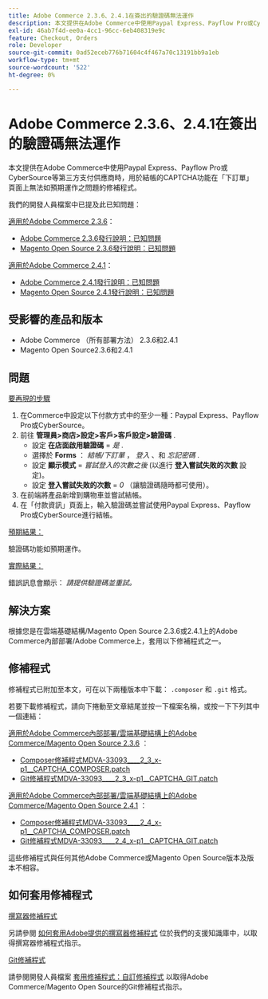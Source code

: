 ```yaml
---
title: Adobe Commerce 2.3.6、2.4.1在簽出的驗證碼無法運作
description: 本文提供在Adobe Commerce中使用Paypal Express、Payflow Pro或CyberSource等第三方支付供應商時，用於結帳的CAPTCHA功能在「下訂單」頁面上無法如預期運作之問題的修補程式。
exl-id: 46ab7f4d-ee0a-4cc1-96cc-6eb408319e9c
feature: Checkout, Orders
role: Developer
source-git-commit: 0ad52eceb776b71604c4f467a70c13191bb9a1eb
workflow-type: tm+mt
source-wordcount: '522'
ht-degree: 0%

---
```


# Adobe Commerce 2.3.6、2.4.1在簽出的驗證碼無法運作

本文提供在Adobe Commerce中使用Paypal Express、Payflow Pro或CyberSource等第三方支付供應商時，用於結帳的CAPTCHA功能在「下訂單」頁面上無法如預期運作之問題的修補程式。

我們的開發人員檔案中已提及此已知問題：

<u>適用於Adobe Commerce 2.3.6</u>：

* [Adobe Commerce 2.3.6發行說明：已知問題](https://devdocs.magento.com/guides/v2.3/release-notes/commerce-2-3-6.html#known-issues)
* [Magento Open Source 2.3.6發行說明：已知問題](https://devdocs.magento.com/guides/v2.3/release-notes/open-source-2-3-6.html#known-issues)

<u>適用於Adobe Commerce 2.4.1</u>：

* [Adobe Commerce 2.4.1發行說明：已知問題](https://devdocs.magento.com/guides/v2.4/release-notes/commerce-2-4-1.html#known-issues)
* [Magento Open Source 2.4.1發行說明：已知問題](https://devdocs.magento.com/guides/v2.4/release-notes/open-source-2-4-1.html#known-issues)

## 受影響的產品和版本

* Adobe Commerce （所有部署方法） 2.3.6和2.4.1
* Magento Open Source2.3.6和2.4.1

## 問題

<u>要再現的步驟</u>

1. 在Commerce中設定以下付款方式中的至少一種：Paypal Express、Payflow Pro或CyberSource。
1. 前往 **管理員>商店>設定>客戶>客戶設定>驗證碼** .
   * 設定 **在店面啟用驗證碼** = *是* .
   * 選擇於 **Forms** ： *結帳/下訂單* ， *登入* 、和 *忘記密碼* .
   * 設定 **顯示模式** = *嘗試登入的次數之後* (以進行 **登入嘗試失敗的次數** 設定)。
   * 設定 **登入嘗試失敗的次數** = *0* （讓驗證碼隨時都可使用）。
1. 在前端將產品新增到購物車並嘗試結帳。
1. 在「付款資訊」頁面上，輸入驗證碼並嘗試使用Paypal Express、Payflow Pro或CyberSource進行結帳。

<u>預期結果：</u>

驗證碼功能如預期運作。

<u>實際結果：</u>

錯誤訊息會顯示： *請提供驗證碼並重試。*

## 解決方案

根據您是在雲端基礎結構/Magento Open Source 2.3.6或2.4.1上的Adobe Commerce內部部署/Adobe Commerce上，套用以下修補程式之一。

## 修補程式

修補程式已附加至本文，可在以下兩種版本中下載： `.composer` 和 `.git` 格式。

若要下載修補程式，請向下捲動至文章結尾並按一下檔案名稱，或按一下下列其中一個連結：

<u>適用於Adobe Commerce內部部署/雲端基礎結構上的Adobe Commerce/Magento Open Source 2.3.6</u> ：

* [Composer修補程式MDVA-33093\_\_\_\_2\_3\_x-p1\_\_CAPTCHA\_COMPOSER.patch](assets/MDVA-33093____2_3_x-p1__CAPTCHA_COMPOSER.patch.zip)
* [Git修補程式MDVA-33093\_\_\_\_2\_3\_x-p1\_\_CAPTCHA\_GIT.patch](assets/MDVA-33093____2_3_x-p1__CAPTCHA_GIT.patch.zip)

<u>適用於Adobe Commerce內部部署/雲端基礎結構上的Adobe Commerce/Magento Open Source 2.4.1</u> ：

* [Composer修補程式MDVA-33093\_\_\_\_2\_4\_x-p1\_\_CAPTCHA\_COMPOSER.patch](assets/MDVA-33093____2_4_x-p1__CAPTCHA_COMPOSER.patch.zip)
* [Git修補程式MDVA-33093\_\_\_\_2\_4\_x-p1\_\_CAPTCHA\_GIT.patch](assets/MDVA-33093____2_4_x-p1__CAPTCHA_GIT.patch.zip)

這些修補程式與任何其他Adobe Commerce或Magento Open Source版本及版本不相容。

## 如何套用修補程式

<u>撰寫器修補程式</u>

另請參閱 [如何套用Adobe提供的撰寫器修補程式](/help/how-to/general/how-to-apply-a-composer-patch-provided-by-magento.md) 位於我們的支援知識庫中，以取得撰寫器修補程式指示。

<u>Git修補程式</u>

請參閱開發人員檔案 [套用修補程式：自訂修補程式](https://devdocs.magento.com/guides/v2.4/comp-mgr/patching.html#custom-patches) 以取得Adobe Commerce/Magento Open Source的Git修補程式指示。
